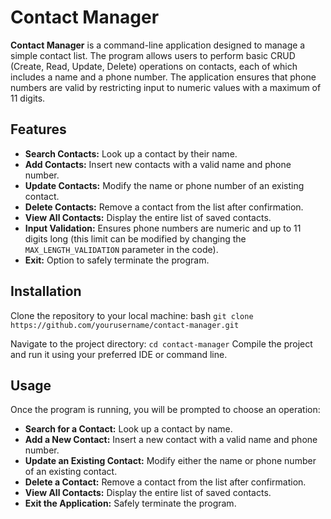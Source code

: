 # Contact Manager

**Contact Manager** is a command-line application designed to manage a simple contact list. The program allows users to perform basic CRUD (Create, Read, Update, Delete) operations on contacts, each of which includes a name and a phone number. The application ensures that phone numbers are valid by restricting input to numeric values with a maximum of 11 digits.

## Features

 - **Search Contacts:** Look up a contact by their name.
 - **Add Contacts:** Insert new contacts with a valid name and phone number.
 - **Update Contacts:** Modify the name or phone number of an existing contact.
 - **Delete Contacts:** Remove a contact from the list after confirmation.
 - **View All Contacts:** Display the entire list of saved contacts.
 - **Input Validation:** Ensures phone numbers are numeric and up to 11 digits long (this limit can be modified by changing the `MAX_LENGTH_VALIDATION` parameter in the code).
 - **Exit:** Option to safely terminate the program.


## Installation

Clone the repository to your local machine:
bash
`git clone https://github.com/yourusername/contact-manager.git`


Navigate to the project directory:
`cd contact-manager`
Compile the project and run it using your preferred IDE or command line.

## Usage
Once the program is running, you will be prompted to choose an operation:

- **Search for a Contact:** Look up a contact by name.
- **Add a New Contact:** Insert a new contact with a valid name and phone number.
- **Update an Existing Contact:** Modify either the name or phone number of an existing contact.
- **Delete a Contact:** Remove a contact from the list after confirmation.
- **View All Contacts:** Display the entire list of saved contacts.
- **Exit the Application:** Safely terminate the program.
